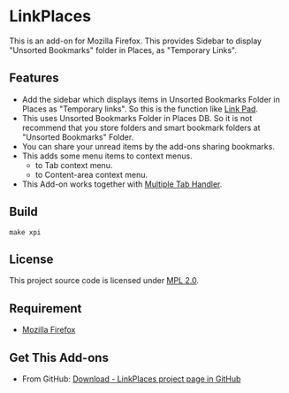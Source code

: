 LinkPlaces
==========

This is an add-on for Mozilla Firefox. This provides Sidebar to display "Unsorted Bookmarks" folder in Places, as "Temporary Links".

Features
--------

* Add the sidebar which displays items in Unsorted Bookmarks Folder in Places as "Temporary links". So this is the function like [Link Pad](https://addons.mozilla.org/firefox/addon/link-pad/ "Link Pad :: Add-ons for Firefox").
* This uses Unsorted Bookmarks Folder in Places DB. So it is not recommend that you store folders and smart bookmark folders at "Unsorted Bookmarks" Folder.
* You can share your unread items by the add-ons sharing bookmarks.
* This adds some menu items to context menus.
  * to Tab context menu.
  * to Content-area context menu.
* This Add-on works together with [Multiple Tab Handler](https://addons.mozilla.org/firefox/addon/multiple-tab-handler/ "Multiple Tab Handler :: Add-ons for Firefox").

Build
-----

`make xpi`

License
-------

This project source code is licensed under [MPL 2.0](http://mozilla.org/MPL/2.0/ "Mozilla Public License, version 2.0").

Requirement
-----------

 * [Mozilla Firefox](http://www.mozilla.com/firefox/)

Get This Add-ons
----------------
 * From GitHub: [Download - LinkPlaces project page in GitHub ](http://github.com/saneyuki/LinkPlaces/downloads)
